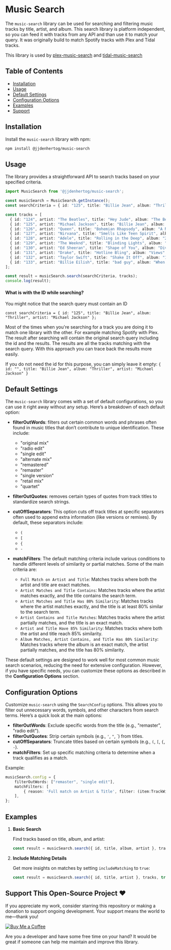 
# Music Search

The `music-search` library can be used for searching and filtering music tracks by title, artist, and album. This search library is platform independent, so you can feed it with tracks from any API and than use it to match your query. It was originally build to match Spotify tracks with Plex and Tidal tracks. 

This library is used by [plex-music-search](https://github.com/jjdenhertog/plex-music-search) and [tidal-music-search](https://github.com/jjdenhertog/tidal-music-search)

## Table of Contents
- [Installation](#installation)
- [Usage](#usage)
- [Default Settings](#default-settings)
- [Configuration Options](#configuration-options)
- [Examples](#examples)
- [Support](#support)

## Installation

Install the `music-search` library with npm:

```bash
npm install @jjdenhertog/music-search
```

## Usage

The library provides a straightforward API to search tracks based on your specified criteria.

```typescript
import MusicSearch from '@jjdenhertog/music-search';

const musicSearch = MusicSearch.getInstance();
const searchCriteria = { id: "125", title: "Billie Jean", album: "Thriller", artist: "Michael Jackson" };

const tracks = [
  { id: "124", artist: "The Beatles", title: "Hey Jude", album: "The Beatles Again" },
  { id: "125", artist: "Michael Jackson", title: "Billie Jean", album: "Thriller" },
  { id: "126", artist: "Queen", title: "Bohemian Rhapsody", album: "A Night at the Opera" },
  { id: "127", artist: "Nirvana", title: "Smells Like Teen Spirit", album: "Nevermind" },
  { id: "128", artist: "Adele", title: "Rolling in the Deep", album: "21" },
  { id: "129", artist: "The Weeknd", title: "Blinding Lights", album: "After Hours" },
  { id: "130", artist: "Ed Sheeran", title: "Shape of You", album: "Divide" },
  { id: "131", artist: "Drake", title: "Hotline Bling", album: "Views" },
  { id: "132", artist: "Taylor Swift", title: "Shake It Off", album: "1989" },
  { id: "133", artist: "Billie Eilish", title: "bad guy", album: "When We All Fall Asleep, Where Do We Go?" }
];

const result = musicSearch.search(searchCriteria, tracks);
console.log(result);
```
#### What is with the ID while searching?

You might notice that the search query must contain an ID
```
const searchCriteria = { id: "125", title: "Billie Jean", album: "Thriller", artist: "Michael Jackson" };
```

Most of the times when you're searching for a track you are doing it to match one library with the other. For example matching Spotify with Plex. The result after searching will contain the original search query including the id and the results. The results are all the tracks matching with the search query. With this approach you can trace back the results more easily.

If you do not need the id for this purpose, you can simply leave it empty: `{ id: "", title: "Billie Jean", album: "Thriller", artist: "Michael Jackson" }`


## Default Settings

The `music-search` library comes with a set of default configurations, so you can use it right away without any setup. Here’s a breakdown of each default option:

- **filterOutWords**: filters out certain common words and phrases often found in music titles that don’t contribute to unique identification. These include:
  - "original mix"
  - "radio edit"
  - "single edit"
  - "alternate mix"
  - "remastered"
  - "remaster"
  - "single version"
  - "retail mix"
  - "quartet"

- **filterOutQuotes**: removes certain types of quotes from track titles to standardize search strings.
- **cutOffSeparators**: This option cuts off track titles at specific separators often used to append extra information (like versions or remixes). By default, these separators include:
  - `(`
  - `[`
  - `{`
  - `-`
    
- **matchFilters**: The default matching criteria include various conditions to handle different levels of similarity or partial matches. Some of the main criteria are:
  - `Full Match on Artist and Title`: Matches tracks where both the artist and title are exact matches.
  - `Artist Matches and Title Contains`: Matches tracks where the artist matches exactly, and the title contains the search term.
  - `Artist Matches and Title Has 80% Similarity`: Matches tracks where the artist matches exactly, and the title is at least 80% similar to the search term.
  - `Artist Contains and Title Matches`: Matches tracks where the artist partially matches, and the title is an exact match.
  - `Artist and Title Have 85% Similarity`: Matches tracks where both the artist and title reach 85% similarity.
  - `Album Matches, Artist Contains, and Title Has 80% Similarity`: Matches tracks where the album is an exact match, the artist partially matches, and the title has 80% similarity.

These default settings are designed to work well for most common music search scenarios, reducing the need for extensive configuration. However, if you have specific needs, you can customize these options as described in the **Configuration Options** section.

## Configuration Options

Customize `music-search` using the `SearchConfig` options. This allows you to filter out unnecessary words, symbols, and other characters from search terms. Here’s a quick look at the main options:

- **filterOutWords**: Exclude specific words from the title (e.g., "remaster", "radio edit").
- **filterOutQuotes**: Strip certain symbols (e.g., `'`, `"`, `) from titles.
- **cutOffSeparators**: Truncate titles based on certain symbols (e.g., `(`, `[`, `{`, `-`).
- **matchFilters**: Set up specific matching criteria to determine when a track qualifies as a match.

Example:

```typescript
musicSearch.config = {
    filterOutWords: ["remaster", "single edit"],
    matchFilters: [
        { reason: 'Full match on Artist & Title', filter: (item:TrackWithMatching) => item.matching.artist.match && item.matching.title.match },
    ],
};
```

## Examples

1. **Basic Search**

   Find tracks based on title, album, and artist:

   ```typescript
   const result = musicSearch.search({ id, title, album, artist }, tracks);
   ```

2. **Include Matching Details**

   Get more insights on matches by setting `includeMatching` to `true`:

   ```typescript
   const result = musicSearch.search({ id, title, artist }, tracks, true);
   ```

## Support This Open-Source Project ❤️

If you appreciate my work, consider starring this repository or making a donation to support ongoing development. Your support means the world to me—thank you!

[![Buy Me a Coffee](https://www.buymeacoffee.com/assets/img/custom_images/orange_img.png)](https://www.buymeacoffee.com/jjdenhertog)

Are you a developer and have some free time on your hand? It would be great if someone can help me maintain and improve this library.
